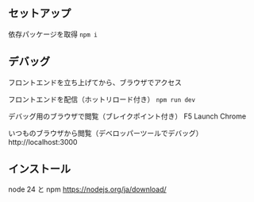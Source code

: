 ## セットアップ
依存パッケージを取得
`npm i`

## デバッグ
フロントエンドを立ち上げてから、ブラウザでアクセス

フロントエンドを配信（ホットリロード付き）
`npm run dev`

デバッグ用のブラウザで閲覧（ブレイクポイント付き）
F5 Launch Chrome

いつものブラウザから閲覧（デベロッパーツールでデバッグ）
http://localhost:3000

## インストール
node 24 と npm
https://nodejs.org/ja/download/
